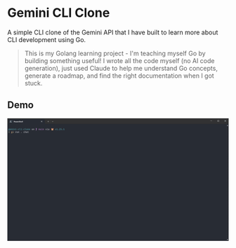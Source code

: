 # Gemini CLI Clone


A simple CLI clone of the Gemini API that I have built to learn more about CLI development using Go.

> This is my Golang learning project - I'm teaching myself Go by building something useful! I wrote all the code myself (no AI code generation), just used Claude to help me understand Go concepts, generate a roadmap, and find the right documentation when I got stuck.

## Demo

![Demo](./golang-gemini-cli-clone.gif)